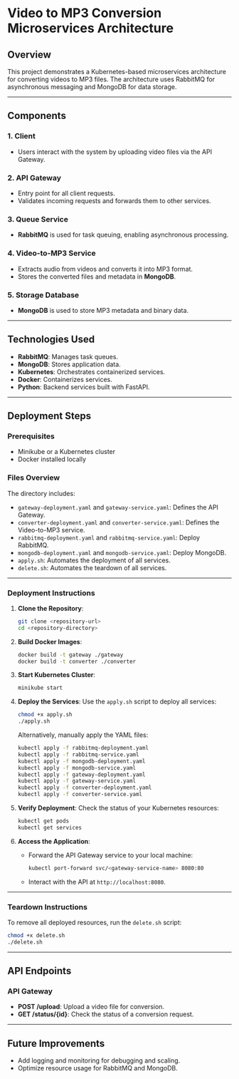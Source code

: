# Video to MP3 Conversion Microservices Architecture

## Overview

This project demonstrates a Kubernetes-based microservices architecture for converting videos to MP3 files. The architecture uses RabbitMQ for asynchronous messaging and MongoDB for data storage.

---

## Components

### 1. **Client**
   - Users interact with the system by uploading video files via the API Gateway.

### 2. **API Gateway**
   - Entry point for all client requests.
   - Validates incoming requests and forwards them to other services.

### 3. **Queue Service**
   - **RabbitMQ** is used for task queuing, enabling asynchronous processing.

### 4. **Video-to-MP3 Service**
   - Extracts audio from videos and converts it into MP3 format.
   - Stores the converted files and metadata in **MongoDB**.

### 5. **Storage Database**
   - **MongoDB** is used to store MP3 metadata and binary data.

---

## Technologies Used

- **RabbitMQ**: Manages task queues.
- **MongoDB**: Stores application data.
- **Kubernetes**: Orchestrates containerized services.
- **Docker**: Containerizes services.
- **Python**: Backend services built with FastAPI.

---

## Deployment Steps

### Prerequisites
- Minikube or a Kubernetes cluster
- Docker installed locally

### Files Overview
The directory includes:
- `gateway-deployment.yaml` and `gateway-service.yaml`: Defines the API Gateway.
- `converter-deployment.yaml` and `converter-service.yaml`: Defines the Video-to-MP3 service.
- `rabbitmq-deployment.yaml` and `rabbitmq-service.yaml`: Deploy RabbitMQ.
- `mongodb-deployment.yaml` and `mongodb-service.yaml`: Deploy MongoDB.
- `apply.sh`: Automates the deployment of all services.
- `delete.sh`: Automates the teardown of all services.

---

### Deployment Instructions

1. **Clone the Repository**:
   ```bash
   git clone <repository-url>
   cd <repository-directory>
   ```

2. **Build Docker Images**:
   ```bash
   docker build -t gateway ./gateway
   docker build -t converter ./converter
   ```

3. **Start Kubernetes Cluster**:
   ```bash
   minikube start
   ```

4. **Deploy the Services**:
   Use the `apply.sh` script to deploy all services:
   ```bash
   chmod +x apply.sh
   ./apply.sh
   ```
   Alternatively, manually apply the YAML files:
   ```bash
   kubectl apply -f rabbitmq-deployment.yaml
   kubectl apply -f rabbitmq-service.yaml
   kubectl apply -f mongodb-deployment.yaml
   kubectl apply -f mongodb-service.yaml
   kubectl apply -f gateway-deployment.yaml
   kubectl apply -f gateway-service.yaml
   kubectl apply -f converter-deployment.yaml
   kubectl apply -f converter-service.yaml
   ```

5. **Verify Deployment**:
   Check the status of your Kubernetes resources:
   ```bash
   kubectl get pods
   kubectl get services
   ```

6. **Access the Application**:
   - Forward the API Gateway service to your local machine:
     ```bash
     kubectl port-forward svc/<gateway-service-name> 8080:80
     ```
   - Interact with the API at `http://localhost:8080`.

---

### Teardown Instructions

To remove all deployed resources, run the `delete.sh` script:
```bash
chmod +x delete.sh
./delete.sh
```

---

## API Endpoints

### API Gateway
- **POST /upload**: Upload a video file for conversion.
- **GET /status/{id}**: Check the status of a conversion request.

---

## Future Improvements
- Add logging and monitoring for debugging and scaling.
- Optimize resource usage for RabbitMQ and MongoDB.
